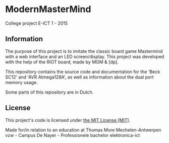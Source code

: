 ModernMasterMind
================
College project E-ICT 1 - 2015

Information
-----------
The purpose of this project is to imitate the classic board game Mastermind with a web interface and an LED screen/display.
This project was developed with the help of the RIOT board, made by MGM & [dp].

This repository contains the source code and documentation for the 'Beck SC12' and 'AVR Atmega128A', as well as information about the dual port memory usage.

Some parts of this repository are in Dutch.

License
-------
This project's code is licensed under [the MIT License (MIT)](LICENSE).

Made for/in relation to an education at Thomas More Mechelen-Antwerpen vzw - Campus De Nayer - Professionele bachelor elektronica-ict
